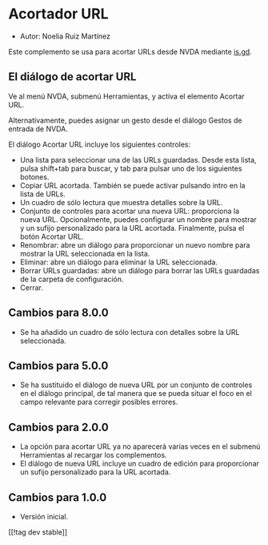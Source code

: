 # Acortador URL #

* Autor: Noelia Ruiz Martínez

Este complemento se usa para acortar URLs desde NVDA mediante [is.gd][1].

## El diálogo de acortar URL ##

Ve al menú NVDA, submenú Herramientas, y activa el elemento Acortar URL.

Alternativamente, puedes asignar un gesto desde el diálogo Gestos de entrada
de NVDA.

El diálogo Acortar URL incluye los siguientes controles:

* Una lista para seleccionar una de las URLs guardadas. Desde esta lista,
  pulsa shift+tab para buscar, y tab para pulsar uno de los siguientes
  botones.
* Copiar URL acortada. También se puede activar pulsando intro en la lista
  de URLs.
* Un cuadro de sólo lectura que muestra detalles sobre la URL.
* Conjunto de controles para acortar una nueva URL: proporciona la nueva
  URL. Opcionalmente, puedes configurar un nombre para mostrar y un sufijo
  personalizado para la URL acortada. Finalmente, pulsa el botón Acortar
  URL.
* Renombrar: abre un diálogo para proporcionar un nuevo nombre para mostrar
  la URL seleccionada en la lista.
* Eliminar: abre un diálogo para eliminar la URL seleccionada.
* Borrar URLs guardadas: abre un diálogo para borrar las URLs guardadas de
  la carpeta de configuración.
* Cerrar.

## Cambios para 8.0.0 ##

* Se ha añadido un cuadro de sólo lectura con detalles sobre la URL
  seleccionada.

## Cambios para 5.0.0 ##

* Se ha sustituido el diálogo de nueva URL por un conjunto de controles en
  el diálogo principal, de tal manera que se pueda situar el foco en el
  campo relevante para corregir posibles errores.

## Cambios para 2.0.0 ##

* La opción para acortar URL ya no aparecerá varias veces en el submenú
  Herramientas al recargar los complementos.
* El diálogo de nueva URL incluye un cuadro de edición para proporcionar un
  sufijo personalizado para la URL acortada.

## Cambios para 1.0.0 ##

* Versión inicial.


[[!tag dev stable]]

[1]: https://is.gd
